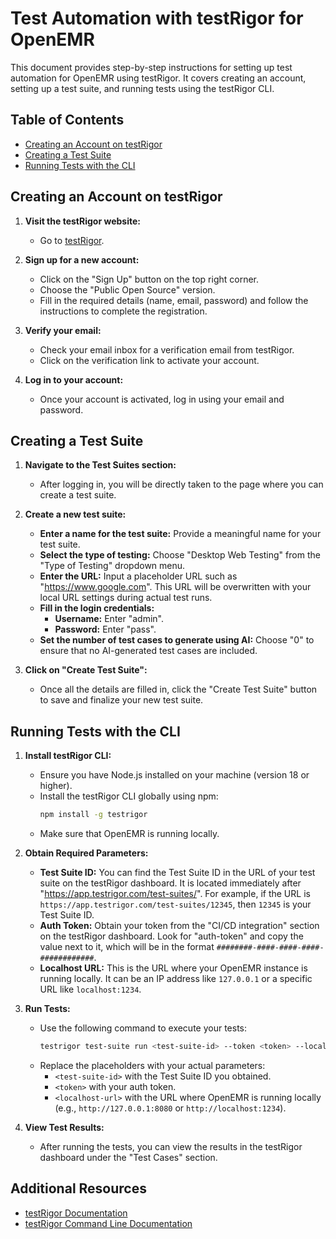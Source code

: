 # Test Automation with testRigor for OpenEMR

This document provides step-by-step instructions for setting up test automation for OpenEMR using testRigor. It covers creating an account, setting up a test suite, and running tests using the testRigor CLI.

## Table of Contents

- [Creating an Account on testRigor](#creating-an-account-on-testrigor)
- [Creating a Test Suite](#creating-a-test-suite)
- [Running Tests with the CLI](#running-tests-with-the-cli)

## Creating an Account on testRigor

1. **Visit the testRigor website:**
   - Go to [testRigor](https://www.testrigor.com/).

2. **Sign up for a new account:**
   - Click on the "Sign Up" button on the top right corner.
   - Choose the "Public Open Source" version.
   - Fill in the required details (name, email, password) and follow the instructions to complete the registration.

3. **Verify your email:**
   - Check your email inbox for a verification email from testRigor.
   - Click on the verification link to activate your account.

4. **Log in to your account:**
   - Once your account is activated, log in using your email and password.

## Creating a Test Suite

1. **Navigate to the Test Suites section:**
   - After logging in, you will be directly taken to the page where you can create a test suite.

2. **Create a new test suite:**
   - **Enter a name for the test suite:** Provide a meaningful name for your test suite.
   - **Select the type of testing:** Choose "Desktop Web Testing" from the "Type of Testing" dropdown menu.
   - **Enter the URL:** Input a placeholder URL such as "https://www.google.com". This URL will be overwritten with your local URL settings during actual test runs.
   - **Fill in the login credentials:** 
     - **Username:** Enter "admin".
     - **Password:** Enter "pass".
   - **Set the number of test cases to generate using AI:** Choose "0" to ensure that no AI-generated test cases are included.

3. **Click on "Create Test Suite":**
   - Once all the details are filled in, click the "Create Test Suite" button to save and finalize your new test suite.

## Running Tests with the CLI

1. **Install testRigor CLI:**
   - Ensure you have Node.js installed on your machine (version 18 or higher).
   - Install the testRigor CLI globally using npm:
     ```bash
     npm install -g testrigor
     ```
   - Make sure that OpenEMR is running locally.

2. **Obtain Required Parameters:**
   - **Test Suite ID:** You can find the Test Suite ID in the URL of your test suite on the testRigor dashboard. It is located immediately after "https://app.testrigor.com/test-suites/". For example, if the URL is `https://app.testrigor.com/test-suites/12345`, then `12345` is your Test Suite ID.
   - **Auth Token:** Obtain your token from the "CI/CD integration" section on the testRigor dashboard. Look for "auth-token" and copy the value next to it, which will be in the format `########-####-####-####-############`.
   - **Localhost URL:** This is the URL where your OpenEMR instance is running locally. It can be an IP address like `127.0.0.1` or a specific URL like `localhost:1234`.

3. **Run Tests:**
   - Use the following command to execute your tests:
     ```bash
     testrigor test-suite run <test-suite-id> --token <token> --localhost --url <localhost-url>
     ```
   - Replace the placeholders with your actual parameters:
     - `<test-suite-id>` with the Test Suite ID you obtained.
     - `<token>` with your auth token.
     - `<localhost-url>` with the URL where OpenEMR is running locally (e.g., `http://127.0.0.1:8080` or `http://localhost:1234`).

4. **View Test Results:**
   - After running the tests, you can view the results in the testRigor dashboard under the "Test Cases" section.

## Additional Resources

- [testRigor Documentation](https://docs.testrigor.com/)
- [testRigor Command Line Documentation](https://testrigor.com/command-line/)
